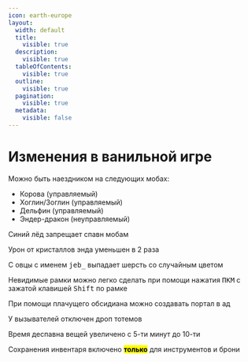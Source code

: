 ```yaml
---
icon: earth-europe
layout:
  width: default
  title:
    visible: true
  description:
    visible: true
  tableOfContents:
    visible: true
  outline:
    visible: true
  pagination:
    visible: true
  metadata:
    visible: false
---
```


# Изменения в ванильной игре

Можно быть наездником на следующих мобах:

* Корова (управляемый)
* Хоглин/Зоглин  (управляемый)
* Дельфин  (управляемый)
* Эндер-дракон  (неуправляемый)

Синий лёд запрещает спавн мобам

Урон от кристаллов энда уменьшен в 2 раза

С овцы с именем <kbd>jeb\_</kbd> выпадает шерсть со случайным цветом

Невидимые рамки можно легко сделать при помощи нажатия <kbd>ПКМ</kbd> с зажатой клавишей <kbd>Shift</kbd> по рамке

При помощи плачущего обсидиана можно создавать портал в ад

У вызывателей отключен дроп тотемов

Время деспавна вещей увеличено с 5-ти минут до 10-ти

Сохранения инвентаря включено <mark style="background-color:$danger;">**только**</mark> для инструментов и брони
